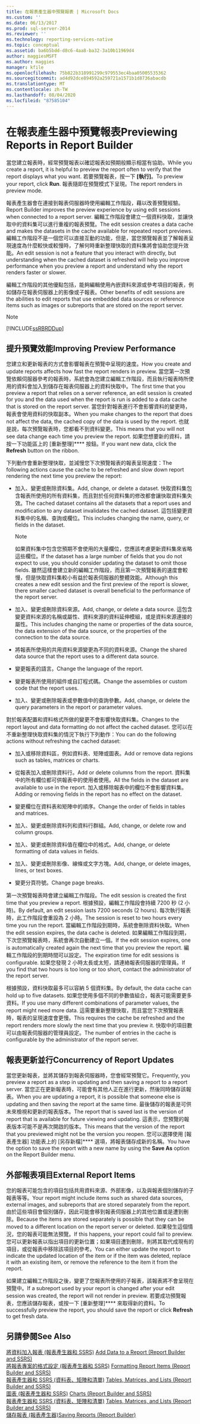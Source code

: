 ```yaml
---
title: 在報表產生器中預覽報表 | Microsoft Docs
ms.custom: ''
ms.date: 06/13/2017
ms.prod: sql-server-2014
ms.reviewer: ''
ms.technology: reporting-services-native
ms.topic: conceptual
ms.assetid: ba6b5bdd-d8c6-4aa8-ba32-3a10b11969d4
author: maggiesMSFT
ms.author: maggies
manager: kfile
ms.openlocfilehash: 75b822b318991299c979553ec4baa05005535362
ms.sourcegitcommit: ad4d92dce894592a259721a1571b1d8736abacdb
ms.translationtype: MT
ms.contentlocale: zh-TW
ms.lasthandoff: 08/04/2020
ms.locfileid: "87585104"
---
```

# <a name="previewing-reports-in-report-builder"></a><span data-ttu-id="f49b0-102">在報表產生器中預覽報表</span><span class="sxs-lookup"><span data-stu-id="f49b0-102">Previewing Reports in Report Builder</span></span>
  <span data-ttu-id="f49b0-103">當您建立報表時，經常預覽報表以確認報表如預期般顯示相當有協助。</span><span class="sxs-lookup"><span data-stu-id="f49b0-103">While you create a report, it is helpful to preview the report often to verify that the report displays what you want.</span></span> <span data-ttu-id="f49b0-104">若要預覽報表，按一下 **[執行]**。</span><span class="sxs-lookup"><span data-stu-id="f49b0-104">To preview your report, click **Run**.</span></span> <span data-ttu-id="f49b0-105">報表隨即在預覽模式下呈現。</span><span class="sxs-lookup"><span data-stu-id="f49b0-105">The report renders in preview mode.</span></span>  
  
 <span data-ttu-id="f49b0-106">報表產生器會在連接到報表伺服器時使用編輯工作階段，藉以改善預覽經驗。</span><span class="sxs-lookup"><span data-stu-id="f49b0-106">Report Builder improves the preview experience by using edit sessions when connected to a report server.</span></span> <span data-ttu-id="f49b0-107">編輯工作階段會建立一個資料快取，並讓快取中的資料集可以進行重複的報表預覽。</span><span class="sxs-lookup"><span data-stu-id="f49b0-107">The edit session creates a data cache and makes the datasets in the cache available for repeated report previews.</span></span> <span data-ttu-id="f49b0-108">編輯工作階段不是一個您可以直接互動的功能，但是，當您預覽報表並了解報表呈現速度為什麼較快或較慢時，了解何時重新整理快取的資料集將會協助您提升效能。</span><span class="sxs-lookup"><span data-stu-id="f49b0-108">An edit session is not a feature that you interact with directly, but understanding when the cached dataset is refreshed will help you improve performance when you preview a report and understand why the report renders faster or slower.</span></span>  
  
 <span data-ttu-id="f49b0-109">編輯工作階段的其他優點包括，能夠編輯使用內嵌資料來源或參考項目的報表，例如儲存在報表伺服器上的影像或子報表。</span><span class="sxs-lookup"><span data-stu-id="f49b0-109">Other benefits of edit sessions are the abilities to edit reports that use embedded data sources or reference items such as images or subreports that are stored on the report server.</span></span>  
  
> [!NOTE]  
>  [!INCLUDE[ssRBRDDup](../../includes/ssrbrddup-md.md)]  
  
## <a name="improving-preview-performance"></a><span data-ttu-id="f49b0-110">提升預覽效能</span><span class="sxs-lookup"><span data-stu-id="f49b0-110">Improving Preview Performance</span></span>  
 <span data-ttu-id="f49b0-111">您建立和更新報表的方式會影響報表在預覽中呈現的速度。</span><span class="sxs-lookup"><span data-stu-id="f49b0-111">How you create and update reports affects how fast the report renders in preview.</span></span> <span data-ttu-id="f49b0-112">當您第一次預覽依賴伺服器參考的報表時，系統會為您建立編輯工作階段，而且執行報表時所使用的資料會加入到儲存在報表伺服器上的資料快取中。</span><span class="sxs-lookup"><span data-stu-id="f49b0-112">The first time that you preview a report that relies on a server reference, an edit session is created for you and the data used when the report is run is added to a data cache that is stored on the report server.</span></span> <span data-ttu-id="f49b0-113">當您針對報表進行不會影響資料的變更時，報表會使用資料的快取副本。</span><span class="sxs-lookup"><span data-stu-id="f49b0-113">When you make changes to the report that does not affect the data, the cached copy of the data is used by the report.</span></span> <span data-ttu-id="f49b0-114">也就是說，每次預覽報表時，您都看不到資料變更。</span><span class="sxs-lookup"><span data-stu-id="f49b0-114">This means that you will not see data change each time you preview the report.</span></span> <span data-ttu-id="f49b0-115">如果您想要新的資料，請按一下功能區上的 [重新整理]\*\*\*\* 按鈕。</span><span class="sxs-lookup"><span data-stu-id="f49b0-115">If you want new data, click the **Refresh** button on the ribbon.</span></span>  
  
 <span data-ttu-id="f49b0-116">下列動作會重新整理快取，並減慢您下次預覽報表的報表呈現速度：</span><span class="sxs-lookup"><span data-stu-id="f49b0-116">The following actions cause the cache to be refreshed and slow down report rendering the next time you preview the report:</span></span>  
  
-   <span data-ttu-id="f49b0-117">加入、變更或刪除資料集。</span><span class="sxs-lookup"><span data-stu-id="f49b0-117">Add, change, or delete a dataset.</span></span> <span data-ttu-id="f49b0-118">快取資料集包含報表所使用的所有資料集，而且對於任何資料集的修改都會讓快取資料集失效。</span><span class="sxs-lookup"><span data-stu-id="f49b0-118">The cached dataset contains all the datasets that a report uses and modification to any dataset invalidates the cached dataset.</span></span> <span data-ttu-id="f49b0-119">這包括變更資料集中的名稱、查詢或欄位。</span><span class="sxs-lookup"><span data-stu-id="f49b0-119">This includes changing the name, query, or fields in the dataset.</span></span>  
  
    > [!NOTE]  
    >  <span data-ttu-id="f49b0-120">如果資料集中包含您預期不會使用的大量欄位，您應該考慮更新資料集來省略這些欄位。</span><span class="sxs-lookup"><span data-stu-id="f49b0-120">If the dataset has a large number of fields that you do not expect to use, you should consider updating the dataset to omit those fields.</span></span> <span data-ttu-id="f49b0-121">雖然這樣會建立新的編輯工作階段，而且第一次預覽報表的速度會較慢，但是快取資料集較小有益於報表伺服器的整體效能。</span><span class="sxs-lookup"><span data-stu-id="f49b0-121">Although this creates a new edit session and the first preview of the report is slower, there smaller cached dataset is overall beneficial to the performance of the report server.</span></span>  
  
-   <span data-ttu-id="f49b0-122">加入、變更或刪除資料來源。</span><span class="sxs-lookup"><span data-stu-id="f49b0-122">Add, change, or delete a data source.</span></span> <span data-ttu-id="f49b0-123">這包含變更資料來源的名稱或屬性、資料來源的資料延伸模組，或是資料來源連接的屬性。</span><span class="sxs-lookup"><span data-stu-id="f49b0-123">This includes changing the name or properties of the data source, the data extension of the data source, or the properties of the connection to the data source.</span></span>  
  
-   <span data-ttu-id="f49b0-124">將報表所使用的共用資料來源變更為不同的資料來源。</span><span class="sxs-lookup"><span data-stu-id="f49b0-124">Change the shared data source that the report uses to a different data source.</span></span>  
  
-   <span data-ttu-id="f49b0-125">變更報表的語言。</span><span class="sxs-lookup"><span data-stu-id="f49b0-125">Change the language of the report.</span></span>  
  
-   <span data-ttu-id="f49b0-126">變更報表所使用的組件或自訂程式碼。</span><span class="sxs-lookup"><span data-stu-id="f49b0-126">Change the assemblies or custom code that the report uses.</span></span>  
  
-   <span data-ttu-id="f49b0-127">加入、變更或刪除報表或參數值中的查詢參數。</span><span class="sxs-lookup"><span data-stu-id="f49b0-127">Add, change, or delete the query parameters in the report or parameter values.</span></span>  
  
 <span data-ttu-id="f49b0-128">對於報表配置和資料格式所做的變更不會影響快取資料集。</span><span class="sxs-lookup"><span data-stu-id="f49b0-128">Changes to the report layout and data formatting do not affect the cached dataset.</span></span> <span data-ttu-id="f49b0-129">您可以在不重新整理快取資料集的情況下執行下列動作：</span><span class="sxs-lookup"><span data-stu-id="f49b0-129">You can do the following actions without refreshing the cached dataset:</span></span>  
  
-   <span data-ttu-id="f49b0-130">加入或移除資料區，例如資料表、矩陣或圖表。</span><span class="sxs-lookup"><span data-stu-id="f49b0-130">Add or remove data regions such as tables, matrices or charts.</span></span>  
  
-   <span data-ttu-id="f49b0-131">從報表加入或刪除資料行。</span><span class="sxs-lookup"><span data-stu-id="f49b0-131">Add or delete columns from the report.</span></span> <span data-ttu-id="f49b0-132">資料集中的所有欄位都可供報表中的使用者使用。</span><span class="sxs-lookup"><span data-stu-id="f49b0-132">All the fields in the dataset are available to use in the report.</span></span> <span data-ttu-id="f49b0-133">加入或移除報表中的欄位不會影響資料集。</span><span class="sxs-lookup"><span data-stu-id="f49b0-133">Adding or removing fields in the report has no effect on the dataset.</span></span>  
  
-   <span data-ttu-id="f49b0-134">變更欄位在資料表和矩陣中的順序。</span><span class="sxs-lookup"><span data-stu-id="f49b0-134">Change the order of fields in tables and matrices.</span></span>  
  
-   <span data-ttu-id="f49b0-135">加入、變更或刪除資料列和資料行群組。</span><span class="sxs-lookup"><span data-stu-id="f49b0-135">Add, change, or delete row and column groups.</span></span>  
  
-   <span data-ttu-id="f49b0-136">加入、變更或刪除資料值在欄位中的格式。</span><span class="sxs-lookup"><span data-stu-id="f49b0-136">Add, change, or delete formatting of data values in fields.</span></span>  
  
-   <span data-ttu-id="f49b0-137">加入、變更或刪除影像、線條或文字方塊。</span><span class="sxs-lookup"><span data-stu-id="f49b0-137">Add, change, or delete images, lines, or text boxes.</span></span>  
  
-   <span data-ttu-id="f49b0-138">變更分頁符號。</span><span class="sxs-lookup"><span data-stu-id="f49b0-138">Change page breaks.</span></span>  
  
 <span data-ttu-id="f49b0-139">第一次預覽報表時會建立編輯工作階段。</span><span class="sxs-lookup"><span data-stu-id="f49b0-139">The edit session is created the first time that you preview a report.</span></span> <span data-ttu-id="f49b0-140">根據預設，編輯工作階段會持續 7200 秒 (2 小時)。</span><span class="sxs-lookup"><span data-stu-id="f49b0-140">By default, an edit session lasts 7200 seconds (2 hours).</span></span> <span data-ttu-id="f49b0-141">每次執行報表時，此工作階段會重設為 2 小時。</span><span class="sxs-lookup"><span data-stu-id="f49b0-141">The session is reset to two hours every time you run the report.</span></span> <span data-ttu-id="f49b0-142">當編輯工作階段到期時，系統會刪除資料快取。</span><span class="sxs-lookup"><span data-stu-id="f49b0-142">When the edit session expires, the data cache is deleted.</span></span> <span data-ttu-id="f49b0-143">如果編輯工作階段到期，下次您預覽報表時，系統會再次自動建立一個。</span><span class="sxs-lookup"><span data-stu-id="f49b0-143">If the edit session expires, one is automatically created again the next time that you preview the report.</span></span> <span data-ttu-id="f49b0-144">編輯工作階段的到期時間可以設定。</span><span class="sxs-lookup"><span data-stu-id="f49b0-144">The expiration time for edit sessions is configurable.</span></span> <span data-ttu-id="f49b0-145">如果您發現 2 小時太長或太短，請連絡報表伺服器的管理員。</span><span class="sxs-lookup"><span data-stu-id="f49b0-145">If you find that two hours is too long or too short, contact the administrator of the report server.</span></span>  
  
 <span data-ttu-id="f49b0-146">根據預設，資料快取最多可以容納 5 個資料集。</span><span class="sxs-lookup"><span data-stu-id="f49b0-146">By default, the data cache can hold up to five datasets.</span></span> <span data-ttu-id="f49b0-147">如果您使用多個不同的參數值組合，報表可能需要更多資料。</span><span class="sxs-lookup"><span data-stu-id="f49b0-147">If you use many different combinations of parameter values, the report might need more data.</span></span> <span data-ttu-id="f49b0-148">這需要重新整理快取，而且當您下次預覽報表時，報表的呈現速度會更慢。</span><span class="sxs-lookup"><span data-stu-id="f49b0-148">This requires the cache be refreshed and the report renders more slowly the next time that you preview it.</span></span> <span data-ttu-id="f49b0-149">快取中的項目數可以由報表伺服器的管理員設定。</span><span class="sxs-lookup"><span data-stu-id="f49b0-149">The number of entries in the cache is configurable by the administrator of the report server.</span></span>  
  
## <a name="concurrency-of-report-updates"></a><span data-ttu-id="f49b0-150">報表更新並行</span><span class="sxs-lookup"><span data-stu-id="f49b0-150">Concurrency of Report Updates</span></span>  
 <span data-ttu-id="f49b0-151">當您更新報表，並將其儲存到報表伺服器時，您會經常預覽它。</span><span class="sxs-lookup"><span data-stu-id="f49b0-151">Frequently, you preview a report as a step in updating and then saving a report to a report server.</span></span> <span data-ttu-id="f49b0-152">當您正在更新報表時，可能會有其他人正在進行更新，然後同時儲存該報表。</span><span class="sxs-lookup"><span data-stu-id="f49b0-152">When you are updating a report, it is possible that someone else is updating and then saving the report at the same time.</span></span> <span data-ttu-id="f49b0-153">最後儲存的報表是可供未來檢視和更新的報表版本。</span><span class="sxs-lookup"><span data-stu-id="f49b0-153">The report that is saved last is the version of report that is available for future viewing and updating.</span></span> <span data-ttu-id="f49b0-154">這表示，您預覽的報表版本可能不是再次開啟的版本。</span><span class="sxs-lookup"><span data-stu-id="f49b0-154">This means that the version of the report that you previewed might not be the version you reopen.</span></span> <span data-ttu-id="f49b0-155">您可以選擇使用 [報表產生器] 功能表上的 [另存新檔]\*\*\*\* 選項，將報表儲存成新的名稱。</span><span class="sxs-lookup"><span data-stu-id="f49b0-155">You have the option to save the report with a new name by using the **Save As** option on the Report Builder menu.</span></span>  
  
## <a name="external-report-items"></a><span data-ttu-id="f49b0-156">外部報表項目</span><span class="sxs-lookup"><span data-stu-id="f49b0-156">External Report Items</span></span>  
 <span data-ttu-id="f49b0-157">您的報表可能包含的項目包括共用資料來源、外部影像，以及與報表個別儲存的子報表等等。</span><span class="sxs-lookup"><span data-stu-id="f49b0-157">Your report might include items such as shared data sources, external images, and subreports that are stored separately from the report.</span></span> <span data-ttu-id="f49b0-158">由於這些項目會個別儲存，因此可能會移到報表伺服器上的其他位置或是遭到刪除。</span><span class="sxs-lookup"><span data-stu-id="f49b0-158">Because the items are stored separately is possible that they can be moved to a different location on the report server or deleted.</span></span> <span data-ttu-id="f49b0-159">如果發生這個情況，您的報表可能無法預覽。</span><span class="sxs-lookup"><span data-stu-id="f49b0-159">If this happens, your report could fail to preview.</span></span> <span data-ttu-id="f49b0-160">您可以更新報表以指出項目的更新位置；如果項目遭到刪除，則將其取代成現有的項目，或從報表中移除該項目的參考。</span><span class="sxs-lookup"><span data-stu-id="f49b0-160">You can either update the report to indicate the updated location of the item or if the item was deleted, replace it with an existing item, or remove the reference to the item it from the report.</span></span>  
  
 <span data-ttu-id="f49b0-161">如果建立編輯工作階段之後，變更了您報表所使用的子報表，該報表將不會呈現在預覽中。</span><span class="sxs-lookup"><span data-stu-id="f49b0-161">If a subreport used by your report is changed after your edit session was created, the report will not render in preview.</span></span> <span data-ttu-id="f49b0-162">若要成功預覽報表，您應該儲存報表，或按一下 [重新整理]\*\*\*\* 來取得新的資料。</span><span class="sxs-lookup"><span data-stu-id="f49b0-162">To successfully preview the report, you should save the report or click **Refresh** to get fresh data.</span></span>  
  
## <a name="see-also"></a><span data-ttu-id="f49b0-163">另請參閱</span><span class="sxs-lookup"><span data-stu-id="f49b0-163">See Also</span></span>  
 <span data-ttu-id="f49b0-164">[將資料加入報表 &#40;報表產生器和 SSRS&#41;](../report-data/report-datasets-ssrs.md) </span><span class="sxs-lookup"><span data-stu-id="f49b0-164">[Add Data to a Report &#40;Report Builder and SSRS&#41;](../report-data/report-datasets-ssrs.md) </span></span>  
 <span data-ttu-id="f49b0-165">[將報表專案的格式設定 &#40;報表產生器和 SSRS&#41;](../report-design/formatting-report-items-report-builder-and-ssrs.md) </span><span class="sxs-lookup"><span data-stu-id="f49b0-165">[Formatting Report Items &#40;Report Builder and SSRS&#41;](../report-design/formatting-report-items-report-builder-and-ssrs.md) </span></span>  
 <span data-ttu-id="f49b0-166">[報表產生器和 SSRS &#40;資料表、矩陣和清單&#41;](../report-design/create-invoices-and-forms-with-lists-report-builder-and-ssrs.md) </span><span class="sxs-lookup"><span data-stu-id="f49b0-166">[Tables, Matrices, and Lists &#40;Report Builder and SSRS&#41;](../report-design/create-invoices-and-forms-with-lists-report-builder-and-ssrs.md) </span></span>  
 <span data-ttu-id="f49b0-167">[圖表 &#40;報表產生器和 SSRS&#41;](../report-design/charts-report-builder-and-ssrs.md) </span><span class="sxs-lookup"><span data-stu-id="f49b0-167">[Charts &#40;Report Builder and SSRS&#41;](../report-design/charts-report-builder-and-ssrs.md) </span></span>  
 <span data-ttu-id="f49b0-168">[報表產生器和 SSRS &#40;資料表、矩陣和清單&#41;](../report-design/create-invoices-and-forms-with-lists-report-builder-and-ssrs.md) </span><span class="sxs-lookup"><span data-stu-id="f49b0-168">[Tables, Matrices, and Lists &#40;Report Builder and SSRS&#41;](../report-design/create-invoices-and-forms-with-lists-report-builder-and-ssrs.md) </span></span>  
 [<span data-ttu-id="f49b0-169">儲存報表 &#40;報表產生器&#41;</span><span class="sxs-lookup"><span data-stu-id="f49b0-169">Saving Reports &#40;Report Builder&#41;</span></span>](saving-reports-report-builder.md)  
  
  
